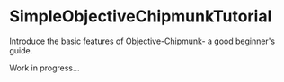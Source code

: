 SimpleObjectiveChipmunkTutorial
===============================

Introduce the basic features of Objective-Chipmunk- a good beginner's guide.

Work in progress...
